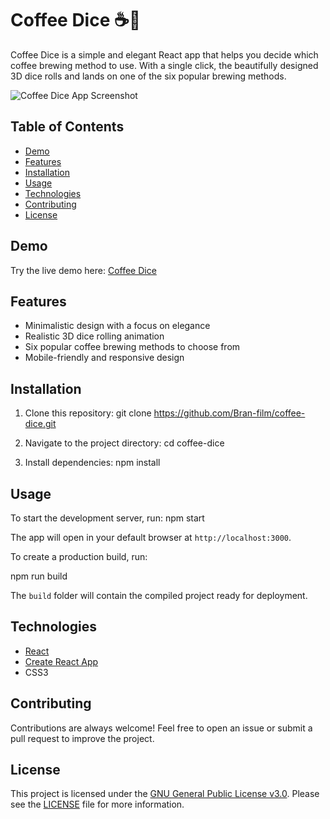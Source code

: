 # Coffee Dice ☕️🎲

Coffee Dice is a simple and elegant React app that helps you decide which coffee brewing method to use. With a single click, the beautifully designed 3D dice rolls and lands on one of the six popular brewing methods.

![Coffee Dice App Screenshot](./screenshot.png)

## Table of Contents

- [Demo](#demo)
- [Features](#features)
- [Installation](#installation)
- [Usage](#usage)
- [Technologies](#technologies)
- [Contributing](#contributing)
- [License](#license)

## Demo

Try the live demo here: [Coffee Dice](https://bran-film.github.io/coffee-dice/)

## Features

- Minimalistic design with a focus on elegance
- Realistic 3D dice rolling animation
- Six popular coffee brewing methods to choose from
- Mobile-friendly and responsive design

## Installation

1. Clone this repository:
   git clone <https://github.com/Bran-film/coffee-dice.git>

2. Navigate to the project directory:
   cd coffee-dice

3. Install dependencies:
   npm install

## Usage

To start the development server, run:
npm start

The app will open in your default browser at `http://localhost:3000`.

To create a production build, run:

npm run build

The `build` folder will contain the compiled project ready for deployment.

## Technologies

- [React](https://reactjs.org/)
- [Create React App](https://create-react-app.dev/)
- CSS3

## Contributing

Contributions are always welcome! Feel free to open an issue or submit a pull request to improve the project.

## License

This project is licensed under the [GNU General Public License v3.0](LICENSE). Please see the [LICENSE](LICENSE) file for more information.
